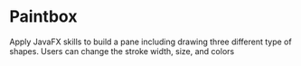 # Paintbox
Apply JavaFX skills to build a pane including drawing three different type of shapes. Users can change the stroke width, size, and colors
